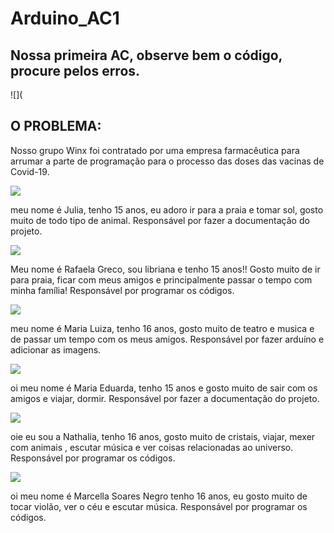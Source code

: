 # Arduino_AC1
## Nossa primeira AC, observe bem o código, procure pelos erros.
![](

## **O PROBLEMA:** 

Nosso grupo Winx foi contratado por uma empresa farmacêutica para arrumar a parte de programação para o processo das doses das vacinas de Covid-19. 

![](https://github.com/winx-2RA/Arduino_AC1/blob/main/5ca9726a-1a19-4aec-8993-5c28628b1f21.jfif)

meu nome é Julia, tenho 15 anos, eu adoro ir para a praia e tomar sol, gosto muito de todo tipo de animal. 
Responsável por fazer a documentação do projeto. 

![](https://github.com/winx-2RA/Arduino_AC1/blob/main/41e90df1-694f-4371-8adb-3810a58da151.jfif)

Meu nome é Rafaela Greco, sou libriana e tenho 15 anos!! Gosto muito de ir para praia, ficar com meus amigos e principalmente passar o tempo com minha família!
Responsável por programar os códigos.

![](https://github.com/winx-2RA/Arduino_AC1/blob/main/89beacaa-5c08-446a-8071-cecbd023e550.jfif)

meu nome é Maria Luiza, tenho 16 anos, gosto muito de teatro e musica e de passar um tempo com os meus amigos.
Responsável por fazer arduíno e adicionar as imagens. 

![](https://github.com/winx-2RA/Arduino_AC1/blob/main/6e39a93d-61d3-448a-85af-1e1964fbcf02.jfif)

oi meu nome é Maria Eduarda, tenho 15 anos e gosto muito de sair com os amigos e viajar, dormir.
Responsável por fazer a documentação do projeto.

![](https://github.com/winx-2RA/Arduino_AC1/blob/main/6980b2ed-b6eb-4344-8a9d-65878a677836.jfif)

oie eu sou a Nathalia, tenho 16 anos, gosto muito de cristais, viajar, mexer com animais , escutar música e ver coisas relacionadas ao universo.
Responsável por programar os códigos.

![](https://github.com/winx-2RA/Arduino_AC1/blob/main/37fd6f33-93e4-431d-9bdd-1c44a0e315a2.jfif)

oi meu nome é Marcella Soares Negro tenho 16 anos, eu gosto muito de tocar violão, ver o céu e escutar música.
Responsável por programar os códigos.

